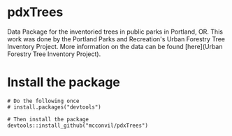 # pdxTrees

Data Package for the inventoried trees in public parks in Portland, OR.  This work was done by the Portland Parks and Recreation's Urban Forestry Tree Inventory Project.  More information on the data can be found [here](Urban Forestry Tree Inventory Project).


# Install the package

```{r}
# Do the following once
# install.packages("devtools")

# Then install the package
devtools::install_github("mcconvil/pdxTrees")
```
